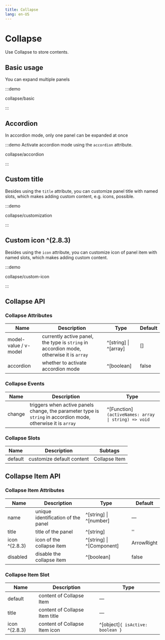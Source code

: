 ```yaml
---
title: Collapse
lang: en-US
---
```


# Collapse

Use Collapse to store contents.

## Basic usage

You can expand multiple panels

:::demo

collapse/basic

:::

## Accordion

In accordion mode, only one panel can be expanded at once

:::demo Activate accordion mode using the `accordion` attribute.

collapse/accordion

:::

## Custom title

Besides using the `title` attribute, you can customize panel title with named slots, which makes adding custom content, e.g. icons, possible.

:::demo

collapse/customization

:::

## Custom icon ^(2.8.3)

Besides using the `icon` attribute, you can customize icon of panel item with named slots, which makes adding custom content.

:::demo

collapse/custom-icon

:::

## Collapse API

### Collapse Attributes

| Name                  | Description                                                                             | Type                  | Default |
| --------------------- | --------------------------------------------------------------------------------------- | --------------------- | ------- |
| model-value / v-model | currently active panel, the type is `string` in accordion mode, otherwise it is `array` | ^[string] \| ^[array] | []      |
| accordion             | whether to activate accordion mode                                                      | ^[boolean]            | false   |

### Collapse Events

| Name   | Description                                                                                                   | Type                                                |
| ------ | ------------------------------------------------------------------------------------------------------------- | --------------------------------------------------- |
| change | triggers when active panels change, the parameter type is `string` in accordion mode, otherwise it is `array` | ^[Function]`(activeNames: array \| string) => void` |

### Collapse Slots

| Name    | Description               | Subtags       |
| ------- | ------------------------- | ------------- |
| default | customize default content | Collapse Item |

## Collapse Item API

### Collapse Item Attributes

| Name          | Description                        | Type                      | Default    |
| ------------- | ---------------------------------- | ------------------------- | ---------- |
| name          | unique identification of the panel | ^[string] \| ^[number]    | —          |
| title         | title of the panel                 | ^[string]                 | ''         |
| icon ^(2.8.3) | icon of the collapse item          | ^[string] \| ^[Component] | ArrowRight |
| disabled      | disable the collapse item          | ^[boolean]                | false      |

### Collapse Item Slot

| Name          | Description                    | Type                             |
| ------------- | ------------------------------ | -------------------------------- |
| default       | content of Collapse Item       | —                                |
| title         | content of Collapse Item title | —                                |
| icon ^(2.8.3) | content of Collapse Item icon  | ^[object]`{ isActive: boolean }` |
